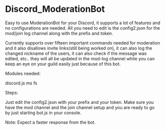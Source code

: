# Discord_ModerationBot

Easy to use ModerationBot for your Discord, it supports a lot of features and no configurations are needed. All you need to edit is the config2.json for the mod/join log channel along with the prefix and token.

Currently supports over fifteen important commands needed for moderation and it also disallows invite links(still being worked on), it can also log the changed nickname of the users, it can also check if the message was edited, etc.. they will all be updated in the mod-log channel while you can keep an eye on your guild easily just because of this bot.

Modules needed:

discord.js
ms
fs

Steps:

Just edit the config2.json with your prefix and your token. Make sure you have the mod channel and the join channel setup and you are ready to go by just starting bot.js in your console.

Note: Expect a faster response from the bot.
